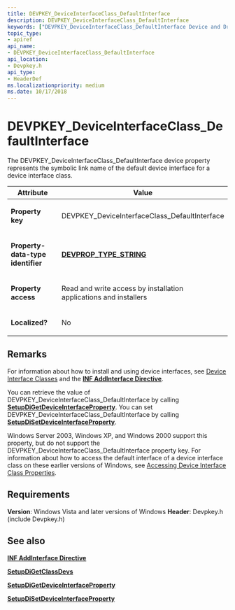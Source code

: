 ```yaml
---
title: DEVPKEY_DeviceInterfaceClass_DefaultInterface
description: DEVPKEY_DeviceInterfaceClass_DefaultInterface
keywords: ["DEVPKEY_DeviceInterfaceClass_DefaultInterface Device and Driver Installation"]
topic_type:
- apiref
api_name:
- DEVPKEY_DeviceInterfaceClass_DefaultInterface
api_location:
- Devpkey.h
api_type:
- HeaderDef
ms.localizationpriority: medium
ms.date: 10/17/2018
---
```


# DEVPKEY_DeviceInterfaceClass_DefaultInterface


The DEVPKEY_DeviceInterfaceClass_DefaultInterface device property represents the symbolic link name of the default device interface for a device interface class.

<table>
<colgroup>
<col width="50%" />
<col width="50%" />
</colgroup>
<thead>
<tr>
<th>Attribute</th>
<th>Value</th>
</tr>
</thead>
<tbody>
<tr class="odd">
<td align="left"><p><strong>Property key</strong></p></td>
<td align="left"><p>DEVPKEY_DeviceInterfaceClass_DefaultInterface</p></td>
</tr>
<tr class="even">
<td align="left"><p><strong>Property-data-type identifier</strong></p></td>
<td align="left"><p><a href="devprop-type-string.md" data-raw-source="[&lt;strong&gt;DEVPROP_TYPE_STRING&lt;/strong&gt;](devprop-type-string.md)"><strong>DEVPROP_TYPE_STRING</strong></a></p></td>
</tr>
<tr class="odd">
<td align="left"><p><strong>Property access</strong></p></td>
<td align="left"><p>Read and write access by installation applications and installers</p></td>
</tr>
<tr class="even">
<td align="left"><p><strong>Localized?</strong></p></td>
<td align="left"><p>No</p></td>
</tr>
</tbody>
</table>

 

Remarks
-------

For information about how to install and using device interfaces, see [Device Interface Classes](./overview-of-device-interface-classes.md) and the [**INF AddInterface Directive**](./inf-addinterface-directive.md).

You can retrieve the value of DEVPKEY_DeviceInterfaceClass_DefaultInterface by calling [**SetupDiGetDeviceInterfaceProperty**](/windows/win32/api/setupapi/nf-setupapi-setupdigetdeviceinterfacepropertyw). You can set DEVPKEY_DeviceInterfaceClass_DefaultInterface by calling [**SetupDiSetDeviceInterfaceProperty**](/windows/win32/api/setupapi/nf-setupapi-setupdisetdeviceinterfacepropertyw).

Windows Server 2003, Windows XP, and Windows 2000 support this property, but do not support the DEVPKEY_DeviceInterfaceClass_DefaultInterface property key. For information about how to access the default interface of a device interface class on these earlier versions of Windows, see [Accessing Device Interface Class Properties](./accessing-device-interface-class-properties.md).

Requirements
------------

**Version**: Windows Vista and later versions of Windows
**Header**: Devpkey.h (include Devpkey.h)


## See also


[**INF AddInterface Directive**](./inf-addinterface-directive.md)

[**SetupDiGetClassDevs**](/windows/win32/api/setupapi/nf-setupapi-setupdigetclassdevsw)

[**SetupDiGetDeviceInterfaceProperty**](/windows/win32/api/setupapi/nf-setupapi-setupdigetdeviceinterfacepropertyw)

[**SetupDiSetDeviceInterfaceProperty**](/windows/win32/api/setupapi/nf-setupapi-setupdisetdeviceinterfacepropertyw)

 

